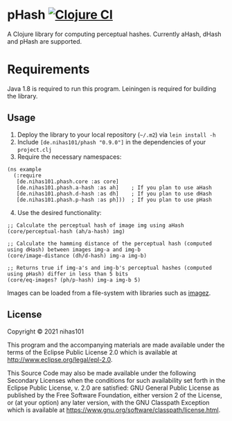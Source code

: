 # pHash [![Clojure CI](https://github.com/nihas101/pHash/actions/workflows/clojure.yml/badge.svg)](https://github.com/nihas101/pHash/actions/workflows/clojure.yml)

A Clojure library for computing perceptual hashes. Currently aHash, dHash and pHash are supported.

# Requirements
Java 1.8 is required to run this program. Leiningen is required for building the library.

## Usage

1. Deploy the library to your local repository (`~/.m2`) via `lein install -h`
2. Include `[de.nihas101/phash "0.9.0"]` in the dependencies of your `project.clj`
3. Require the necessary namespaces:
```
(ns example
  (:require
   [de.nihas101.phash.core :as core]
   [de.nihas101.phash.a-hash :as ah]    ; If you plan to use aHash
   [de.nihas101.phash.d-hash :as dh]    ; If you plan to use dHash
   [de.nihas101.phash.p-hash :as ph]))  ; If you plan to use pHash
```
4. Use the desired functionality:
```
;; Calculate the perceptual hash of image img using aHash
(core/perceptual-hash (ah/a-hash) img)

;; Calculate the hamming distance of the perceptual hash (computed using dHash) between images img-a and img-b
(core/image-distance (dh/d-hash) img-a img-b)

;; Returns true if img-a's and img-b's perceptual hashes (computed using pHash) differ in less than 5 bits
(core/eq-images? (ph/p-hash) img-a img-b 5)
```
Images can be loaded from a file-system with libraries such as [imagez](https://github.com/mikera/imagez).

## License

Copyright © 2021 nihas101

This program and the accompanying materials are made available under the
terms of the Eclipse Public License 2.0 which is available at
http://www.eclipse.org/legal/epl-2.0.

This Source Code may also be made available under the following Secondary
Licenses when the conditions for such availability set forth in the Eclipse
Public License, v. 2.0 are satisfied: GNU General Public License as published by
the Free Software Foundation, either version 2 of the License, or (at your
option) any later version, with the GNU Classpath Exception which is available
at https://www.gnu.org/software/classpath/license.html.
